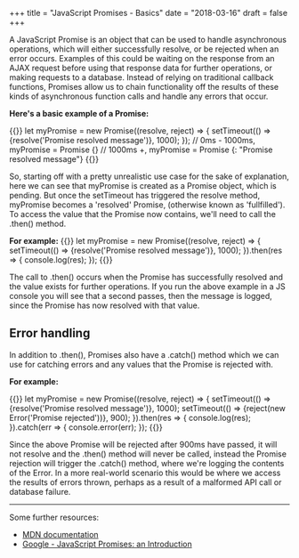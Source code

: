 +++
title = "JavaScript Promises - Basics"
date = "2018-03-16"
draft = false
+++

A JavaScript Promise is an object that can be used to handle asynchronous operations, which will either successfully resolve, or be rejected when an error occurs. Examples of this could be waiting on the response from an AJAX request before using that response data for further operations, or making requests to a database. Instead of relying on traditional callback functions, Promises allow us to chain functionality off the results of these kinds of asynchronous function calls and handle any errors that occur.

__Here's a basic example of a Promise:__

{{<highlight js>}}
let myPromise = new Promise((resolve, reject) => {
  setTimeout(() => {resolve('Promise resolved message')}, 1000);
});
// 0ms - 1000ms, myPromise = Promise {<pending>}
// 1000ms +, myPromise = Promise {<resolved>: "Promise resolved message"}
{{</highlight>}}

So, starting off with a pretty unrealistic use case for the sake of explanation, here we can see that myPromise is created as a Promise object, which is pending. But once the setTimeout has triggered the resolve method, myPromise becomes a 'resolved' Promise, (otherwise known as 'fullfilled'). To access the value that the Promise now contains, we'll need to call the .then() method.

__For example:__
{{<highlight js>}}
let myPromise = new Promise((resolve, reject) => {
  setTimeout(() => {resolve('Promise resolved message')}, 1000);
}).then(res => {
  console.log(res);
});
{{</highlight>}}

The call to .then() occurs when the Promise has successfully resolved and the value exists for further operations. If you run the above example in a JS console you will see that a second passes, then the message is logged, since the Promise has now resolved with that value.

## Error handling

In addition to .then(), Promises also have a .catch() method which we can use for catching errors and any values that the Promise is rejected with.

__For example:__

{{<highlight js>}}
let myPromise = new Promise((resolve, reject) => {
  setTimeout(() => {resolve('Promise resolved message')}, 1000);
  setTimeout(() => {reject(new Error('Promise rejected'))}, 900);
}).then(res => {
  console.log(res);
}).catch(err => {
  console.error(err);
});
{{</highlight>}}

Since the above Promise will be rejected after 900ms have passed, it will not resolve and the .then() method will never be called, instead the Promise rejection will trigger the .catch() method, where we're logging the contents of the Error. In a more real-world scenario this would be where we access the results of errors thrown, perhaps as a result of a malformed API call or database failure.

---

Some further resources:

- [MDN documentation](https://developer.mozilla.org/en-US/docs/Web/JavaScript/Reference/Global_Objects/Promise)
- [Google - JavaScript Promises: an Introduction](https://developers.google.com/web/fundamentals/primers/promises)
